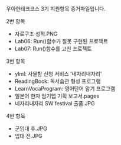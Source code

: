우아한테크코스 3기 지원항목 증거파일입니다.

2번 항목
- 자료구조 성적.PNG
- Lab06: Run()함수가 잘못 구현된 프로젝트
- Lab07: Run()함수를 고친 프로젝트

3번 항목
- ylml: 사물함 신청 서비스 '네자리내자리'
- ReadingBook: 독서습관 형성 프로그램
- LearnVocaProgram: 영어단어 암기 프로그램
- 일본어 한자 암기앱 기획 보고서.pages
- 네자리내자리 SW festival 출품.JPG

4번 항목
- 군입대 후.JPG
- 입대 전.JPG
